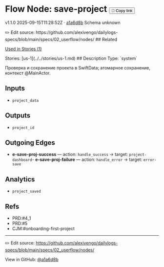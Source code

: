 
# Flow Node: save-project <button class="copy-link" aria-label="Copy page link" onclick="window.spechubCopyLink && window.spechubCopyLink()">🔗 Copy link</button>

<p class="badges">
  <span class="badge version">v1.1.0</span>
  <span class="badge build">2025-09-15T11:28:52Z · <a href="https://github.com/alexivengo/dailylogs-specs/commits/main" target="_blank" rel="noopener" class="sha">a1a6d8b</a></span>
  <span class="badge schema unknown">Schema unknown</span>
</p>
✏️ Edit source: https://github.com/alexivengo/dailylogs-specs/blob/main/specs/02_userflow/nodes/
## Related
<p>
  <span class="chip">
    <a href="../stories/index.md#?flow=save-project">Used in Stories (1)</a>
  </span>
</p>
Stories:
<span class="chip">[us-1](../../stories/us-1.md)</span>
## Description
Type: `system`

Проверка и сохранение проекта в SwiftData; атомарное сохранение, контекст @MainActor.

## Inputs
- `project_data`

## Outputs
- `project_id`

## Outgoing Edges
- **e-save-proj-success** — action: `handle_success` → target: `project-dashboard`- **e-save-proj-failure** — action: `handle_error` → target: `error-save`

## Analytics
- `project_saved`

## Refs
- PRD:#4_1
- PRD:#5
- CJM:#onboarding-first-project

---
✏️ Edit source: https://github.com/alexivengo/dailylogs-specs/blob/main/specs/02_userflow/nodes/

<p class="page-meta">
  View in GitHub: <a href="https://github.com/alexivengo/dailylogs-specs/commit/a1a6d8b" target="_blank" rel="noopener">@a1a6d8b</a></p>